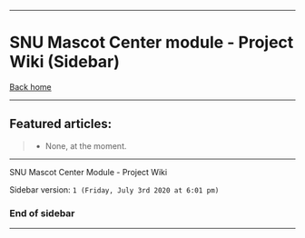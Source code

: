 
***

# SNU Mascot Center module - Project Wiki (Sidebar)

[Back home](https://github.com/seanpm2001/SNU_MascotCenter/wiki/)

***

## Featured articles:

> * None, at the moment.

***

SNU Mascot Center Module - Project Wiki

Sidebar version: `1 (Friday, July 3rd 2020 at 6:01 pm)`

### End of sidebar

***
